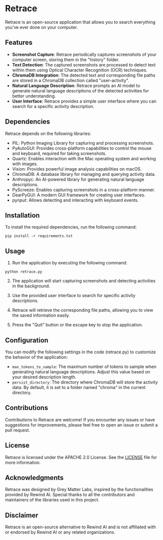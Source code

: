 # Retrace

Retrace is an open-source application that allows you to search everything you've ever done on your computer.

## Features

- **Screenshot Capture**: Retrace periodically captures screenshots of your computer screen, storing them in the "history" folder.
- **Text Detection**: The captured screenshots are processed to detect text within them using Optical Character Recognition (OCR) techniques.
- **ChromaDB Integration**: The detected text and corresponding file paths are stored in a ChromaDB collection called "user-activity".
- **Natural Language Description**: Retrace prompts an AI model to generate natural language descriptions of the detected activities for better understanding.
- **User Interface**: Retrace provides a simple user interface where you can search for a specific activity description.

## Dependencies

Retrace depends on the following libraries:

- PIL: Python Imaging Library for capturing and processing screenshots.
- PyAutoGUI: Provides cross-platform capabilities to control the mouse and keyboard, required for taking screenshots.
- Quartz: Enables interaction with the Mac operating system and working with images.
- Vision: Provides powerful image analysis capabilities on macOS.
- ChromaDB: A database library for managing and querying activity data.
- Anthropyc: An AI-powered library for generating natural language descriptions.
- PyScreeze: Enables capturing screenshots in a cross-platform manner.
- DearPyGUI: A modern GUI framework for creating user interfaces.
- pynput: Allows detecting and interacting with keyboard events.

## Installation

To install the required dependencies, run the following command:

```
pip install -r requirements.txt
```

## Usage

1. Run the application by executing the following command:

```
python retrace.py
```

2. The application will start capturing screenshots and detecting activities in the background.

3. Use the provided user interface to search for specific activity descriptions.

4. Retrace will retrieve the corresponding file paths, allowing you to view the saved information easily.

5. Press the "Quit" button or the escape key to stop the application.

## Configuration

You can modify the following settings in the code (retrace.py) to customize the behavior of the application:

- `max_tokens_to_sample`: The maximum number of tokens to sample when generating natural language descriptions. Adjust this value based on your desired description length.
- `persist_directory`: The directory where ChromaDB will store the activity data. By default, it is set to a folder named "chroma" in the current directory.

## Contributions

Contributions to Retrace are welcome! If you encounter any issues or have suggestions for improvements, please feel free to open an issue or submit a pull request.

## License

Retrace is licensed under the APACHE 2.0 License. See the [LICENSE](LICENSE) file for more information.

## Acknowledgments

Retrace was designed by Grey Matter Labs, inspired by the functionalities provided by Rewind AI. Special thanks to all the contributors and maintainers of the libraries used in this project.

## Disclaimer

Retrace is an open-source alternative to Rewind AI and is not affiliated with or endorsed by Rewind AI or any related organizations.
